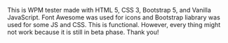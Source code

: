 This is WPM tester made with HTML 5, CSS 3, Bootstrap 5, and Vanilla JavaScript. Font Awesome was used for icons and Bootstrap liabrary was used for some JS and CSS. This is functional. However, every thing might not work because it is still in beta phase. Thank you! 
